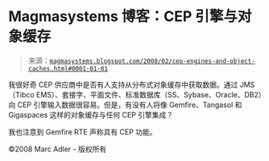 <!--yml

类别：未分类

日期：2024-05-18 05:03:43

-->

# Magmasystems 博客：CEP 引擎与对象缓存

> 来源：[`magmasystems.blogspot.com/2008/02/cep-engines-and-object-caches.html#0001-01-01`](http://magmasystems.blogspot.com/2008/02/cep-engines-and-object-caches.html#0001-01-01)

我很好奇 CEP 供应商中是否有人支持从分布式对象缓存中获取数据。通过 JMS（Tibco EMS）、套接字、平面文件、标准数据库（SS、Sybase、Oracle、DB2）向 CEP 引擎输入数据很容易。但是，有没有人将像 Gemfire、Tangasol 和 Gigaspaces 这样的对象缓存与任何 CEP 引擎集成？

我也注意到 Gemfire RTE 声称具有 CEP 功能。

©2008 Marc Adler - 版权所有
